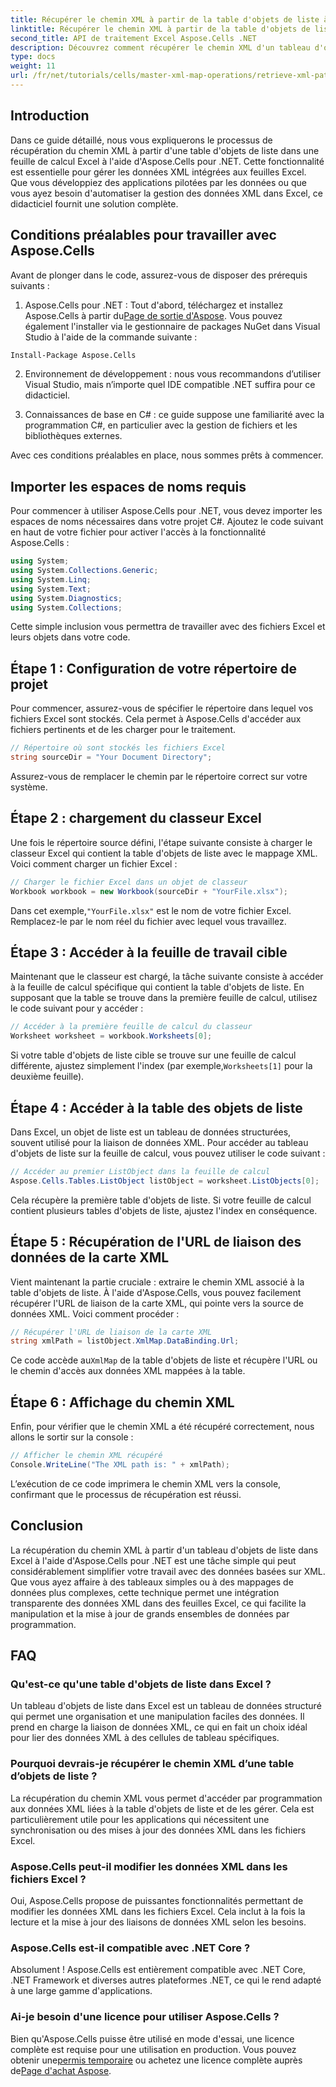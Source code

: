 ```yaml
---
title: Récupérer le chemin XML à partir de la table d'objets de liste à l'aide d'Aspose.Cells
linktitle: Récupérer le chemin XML à partir de la table d'objets de liste à l'aide d'Aspose.Cells
second_title: API de traitement Excel Aspose.Cells .NET
description: Découvrez comment récupérer le chemin XML d'un tableau d'objets de liste dans une feuille de calcul Excel à l'aide d'Aspose.Cells pour .NET. Ce guide complet couvre chaque étape.
type: docs
weight: 11
url: /fr/net/tutorials/cells/master-xml-map-operations/retrieve-xml-path-from-list-object-table/
---
```

## Introduction

Dans ce guide détaillé, nous vous expliquerons le processus de récupération du chemin XML à partir d'une table d'objets de liste dans une feuille de calcul Excel à l'aide d'Aspose.Cells pour .NET. Cette fonctionnalité est essentielle pour gérer les données XML intégrées aux feuilles Excel. Que vous développiez des applications pilotées par les données ou que vous ayez besoin d'automatiser la gestion des données XML dans Excel, ce didacticiel fournit une solution complète.

## Conditions préalables pour travailler avec Aspose.Cells

Avant de plonger dans le code, assurez-vous de disposer des prérequis suivants :

1. Aspose.Cells pour .NET : Tout d'abord, téléchargez et installez Aspose.Cells à partir du[Page de sortie d'Aspose](https://releases.aspose.com/cells/net/). Vous pouvez également l'installer via le gestionnaire de packages NuGet dans Visual Studio à l'aide de la commande suivante :
```bash
Install-Package Aspose.Cells
```

2. Environnement de développement : nous vous recommandons d’utiliser Visual Studio, mais n’importe quel IDE compatible .NET suffira pour ce didacticiel.

3. Connaissances de base en C# : ce guide suppose une familiarité avec la programmation C#, en particulier avec la gestion de fichiers et les bibliothèques externes.

Avec ces conditions préalables en place, nous sommes prêts à commencer.

## Importer les espaces de noms requis

Pour commencer à utiliser Aspose.Cells pour .NET, vous devez importer les espaces de noms nécessaires dans votre projet C#. Ajoutez le code suivant en haut de votre fichier pour activer l'accès à la fonctionnalité Aspose.Cells :

```csharp
using System;
using System.Collections.Generic;
using System.Linq;
using System.Text;
using System.Diagnostics;
using System.Collections;
```

Cette simple inclusion vous permettra de travailler avec des fichiers Excel et leurs objets dans votre code.

## Étape 1 : Configuration de votre répertoire de projet

Pour commencer, assurez-vous de spécifier le répertoire dans lequel vos fichiers Excel sont stockés. Cela permet à Aspose.Cells d'accéder aux fichiers pertinents et de les charger pour le traitement.

```csharp
// Répertoire où sont stockés les fichiers Excel
string sourceDir = "Your Document Directory";
```

Assurez-vous de remplacer le chemin par le répertoire correct sur votre système.

## Étape 2 : chargement du classeur Excel

Une fois le répertoire source défini, l'étape suivante consiste à charger le classeur Excel qui contient la table d'objets de liste avec le mappage XML. Voici comment charger un fichier Excel :

```csharp
// Charger le fichier Excel dans un objet de classeur
Workbook workbook = new Workbook(sourceDir + "YourFile.xlsx");
```

 Dans cet exemple,`"YourFile.xlsx"` est le nom de votre fichier Excel. Remplacez-le par le nom réel du fichier avec lequel vous travaillez.

## Étape 3 : Accéder à la feuille de travail cible

Maintenant que le classeur est chargé, la tâche suivante consiste à accéder à la feuille de calcul spécifique qui contient la table d'objets de liste. En supposant que la table se trouve dans la première feuille de calcul, utilisez le code suivant pour y accéder :

```csharp
// Accéder à la première feuille de calcul du classeur
Worksheet worksheet = workbook.Worksheets[0];
```

Si votre table d'objets de liste cible se trouve sur une feuille de calcul différente, ajustez simplement l'index (par exemple,`Worksheets[1]` pour la deuxième feuille).

## Étape 4 : Accéder à la table des objets de liste

Dans Excel, un objet de liste est un tableau de données structurées, souvent utilisé pour la liaison de données XML. Pour accéder au tableau d'objets de liste sur la feuille de calcul, vous pouvez utiliser le code suivant :

```csharp
// Accéder au premier ListObject dans la feuille de calcul
Aspose.Cells.Tables.ListObject listObject = worksheet.ListObjects[0];
```

Cela récupère la première table d'objets de liste. Si votre feuille de calcul contient plusieurs tables d'objets de liste, ajustez l'index en conséquence.

## Étape 5 : Récupération de l'URL de liaison des données de la carte XML

Vient maintenant la partie cruciale : extraire le chemin XML associé à la table d'objets de liste. À l'aide d'Aspose.Cells, vous pouvez facilement récupérer l'URL de liaison de la carte XML, qui pointe vers la source de données XML. Voici comment procéder :

```csharp
// Récupérer l'URL de liaison de la carte XML
string xmlPath = listObject.XmlMap.DataBinding.Url;
```

 Ce code accède au`XmlMap` de la table d'objets de liste et récupère l'URL ou le chemin d'accès aux données XML mappées à la table.

## Étape 6 : Affichage du chemin XML

Enfin, pour vérifier que le chemin XML a été récupéré correctement, nous allons le sortir sur la console :

```csharp
// Afficher le chemin XML récupéré
Console.WriteLine("The XML path is: " + xmlPath);
```

L’exécution de ce code imprimera le chemin XML vers la console, confirmant que le processus de récupération est réussi.

## Conclusion

La récupération du chemin XML à partir d'un tableau d'objets de liste dans Excel à l'aide d'Aspose.Cells pour .NET est une tâche simple qui peut considérablement simplifier votre travail avec des données basées sur XML. Que vous ayez affaire à des tableaux simples ou à des mappages de données plus complexes, cette technique permet une intégration transparente des données XML dans des feuilles Excel, ce qui facilite la manipulation et la mise à jour de grands ensembles de données par programmation.

## FAQ

### Qu'est-ce qu'une table d'objets de liste dans Excel ?

Un tableau d'objets de liste dans Excel est un tableau de données structuré qui permet une organisation et une manipulation faciles des données. Il prend en charge la liaison de données XML, ce qui en fait un choix idéal pour lier des données XML à des cellules de tableau spécifiques.

### Pourquoi devrais-je récupérer le chemin XML d’une table d’objets de liste ?

La récupération du chemin XML vous permet d'accéder par programmation aux données XML liées à la table d'objets de liste et de les gérer. Cela est particulièrement utile pour les applications qui nécessitent une synchronisation ou des mises à jour des données XML dans les fichiers Excel.

### Aspose.Cells peut-il modifier les données XML dans les fichiers Excel ?

Oui, Aspose.Cells propose de puissantes fonctionnalités permettant de modifier les données XML dans les fichiers Excel. Cela inclut à la fois la lecture et la mise à jour des liaisons de données XML selon les besoins.

### Aspose.Cells est-il compatible avec .NET Core ?

Absolument ! Aspose.Cells est entièrement compatible avec .NET Core, .NET Framework et diverses autres plateformes .NET, ce qui le rend adapté à une large gamme d'applications.

### Ai-je besoin d'une licence pour utiliser Aspose.Cells ?

 Bien qu'Aspose.Cells puisse être utilisé en mode d'essai, une licence complète est requise pour une utilisation en production. Vous pouvez obtenir une[permis temporaire](https://purchase.aspose.com/temporary-license/) ou achetez une licence complète auprès de[Page d'achat Aspose](https://purchase.aspose.com/buy).